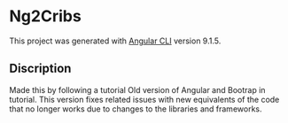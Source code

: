 # Ng2Cribs

This project was generated with [Angular CLI](https://github.com/angular/angular-cli) version 9.1.5.

## Discription
Made this by following a tutorial
Old version of Angular and Bootrap in tutorial.
This version fixes related issues with new equivalents of the code that no longer works due to changes to the libraries and frameworks.
